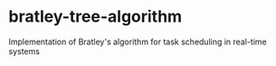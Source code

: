 # bratley-tree-algorithm
Implementation of Bratley's algorithm for task scheduling in real-time systems
